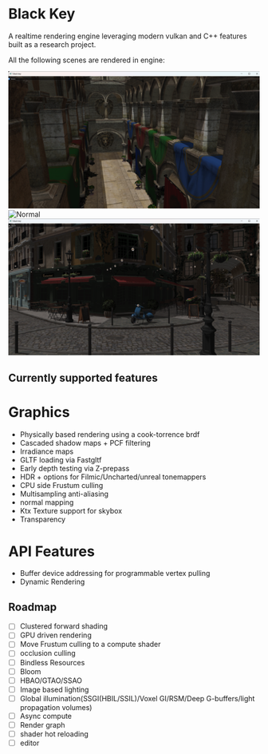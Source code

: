 # Black Key


A realtime rendering engine leveraging modern vulkan and C++ features built as a research project.

All the following scenes are rendered in engine:


![Sponza](images/sponza.png)
![Normal](images/normal.png)
![Bistro](images/bistro.png)

## Currently supported features

# Graphics
* Physically based rendering using a cook-torrence brdf
* Cascaded shadow maps + PCF filtering
* Irradiance maps
* GLTF loading via Fastgltf
* Early depth testing via Z-prepass
* HDR + options for Filmic/Uncharted/unreal tonemappers
* CPU side Frustum culling
* Multisampling anti-aliasing
* normal mapping
* Ktx Texture support for skybox
* Transparency

# API Features
* Buffer device addressing for programmable vertex pulling
* Dynamic Rendering

##  Roadmap
* [ ] Clustered forward shading
* [ ] GPU driven rendering
* [ ] Move Frustum culling to a compute shader
* [ ] occlusion culling
* [ ] Bindless Resources
* [ ] Bloom
* [ ] HBAO/GTAO/SSAO
* [ ] Image based lighting
* [ ] Global illumination(SSGI(HBIL/SSIL)/Voxel GI/RSM/Deep G-buffers/light propagation volumes)
* [ ] Async compute
* [ ] Render graph
* [ ] shader hot reloading
* [ ] editor
